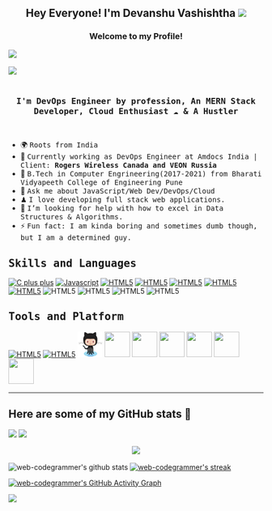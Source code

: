 <h2 align="center">
  Hey Everyone! I'm Devanshu Vashishtha
  <img src="https://media.giphy.com/media/hvRJCLFzcasrR4ia7z/giphy.gif" width="28">
</h2>

<h3 align="center">
Welcome to my Profile!
</h3>

<a href="https://www.youtube.com/watch?v=dQw4w9WgXcQ"><img src="https://user-images.githubusercontent.com/73097560/115834477-dbab4500-a447-11eb-908a-139a6edaec5c.gif"></a>

![](https://github.com/amandewatnitrr/amandewatnitrr/blob/main/header_.png)

# <p align="center"><h3 align="center"><samp> I'm DevOps Engineer by profession, An MERN Stack Developer, Cloud Enthusiast ☁  & A Hustler </samp></h3></p>


<div>
  <br>
  
- 🌍 <samp>Roots from India
- 💼 <samp>Currently working as DevOps Engineer at Amdocs India | Client: **Rogers Wireless Canada and VEON Russia**
- 👷 <samp>B.Tech in Computer Engrineering(2017-2021) from Bharati Vidyapeeth College of Engineering Pune
- 💬 <samp>Ask me about JavaScript/Web Dev/DevOps/Cloud
- ♟ <samp>I love developing full stack web applications.
- 🤔 <samp>I’m looking for help with how to excel in Data Structures & Algorithms.
- ⚡ <samp>Fun fact: I am kinda boring and sometimes dumb though, but I am a determined guy.
</div>

##
<h2><b><samp>Skills and Languages</samp></b></h2>

  <span>
<a href="https://docs.microsoft.com/en-us/cpp/?view=msvc-170" target="_blank" rel="noreferrer"><img src="https://cdn.jsdelivr.net/gh/devicons/devicon/icons/cplusplus/cplusplus-original.svg" width="50" height="50" alt="C plus plus" /></a>
<a href="https://developer.mozilla.org/en-US/docs/Web/JavaScript" target="_blank" rel="noreferrer"><img src="https://cdn.jsdelivr.net/gh/devicons/devicon/icons/javascript/javascript-original.svg" width="50" height="50" alt="Javascript" /></a>  
<a href="https://developer.mozilla.org/en-US/docs/Glossary/HTML5" target="_blank" rel="noreferrer"><img src="https://cdn.jsdelivr.net/gh/devicons/devicon/icons/html5/html5-plain.svg" width="50" height="50" alt="HTML5" /></a>  
<a href="https://www.w3.org/TR/CSS/#css" target="_blank" rel="noreferrer"><img src="https://cdn.jsdelivr.net/gh/devicons/devicon/icons/css3/css3-plain.svg" width="50" height="50" alt="HTML5" /></a>
<a href="https://reactjs.org/" target="_blank" rel="noreferrer"><img src="https://cdn.jsdelivr.net/gh/devicons/devicon/icons/react/react-original.svg" width="50" height="50" alt="HTML5" /></a>
<a href="https://redux.js.org/" target="_blank" rel="noreferrer"><img src="https://cdn.jsdelivr.net/gh/devicons/devicon/icons/redux/redux-original.svg" width="50" height="50" alt="HTML5" /></a>         
<a href="https://nodejs.org/en/" target="_blank" rel="noreferrer"><img src="https://cdn.jsdelivr.net/gh/devicons/devicon/icons/nodejs/nodejs-plain.svg" width="50" height="50" alt="HTML5" /></a>
<img src="https://cdn.jsdelivr.net/gh/devicons/devicon/icons/npm/npm-original-wordmark.svg" width="60" height="50" alt="HTML5" />          
<img src="https://cdn.jsdelivr.net/gh/devicons/devicon/icons/linux/linux-original.svg" width="50" height="50" alt="HTML5"  /> 
<img src="https://cdn.jsdelivr.net/gh/devicons/devicon/icons/docker/docker-plain-wordmark.svg" width="50" height="62" alt="HTML5" />
<img src="https://cdn.jsdelivr.net/gh/devicons/devicon/icons/kubernetes/kubernetes-plain-wordmark.svg" width="50" height="62" alt="HTML5" />  
          
  </span>
  
<h2><b><samp>Tools and Platform</samp></b></h2>

<span>
<a href="https://getbootstrap.com/" target="_blank" rel="noreferrer"><img src="https://cdn.jsdelivr.net/gh/devicons/devicon/icons/bootstrap/bootstrap-plain-wordmark.svg" width="50" height="50" alt="HTML5" /></a>
<a href="https://tailwindcss.com/" target="_blank" rel="noreferrer"><img src="https://cdn.jsdelivr.net/gh/devicons/devicon/icons/tailwindcss/tailwindcss-plain.svg" width="50" height="50" alt="HTML5" /></a>
<img src="https://github.com/amandewatnitrr/amandewatnitrr/blob/main/imgs/Octocat.png" width="50" height="50"/>
<img src="https://cdn.jsdelivr.net/gh/devicons/devicon/icons/bitbucket/bitbucket-original.svg" width="50" height="50" />          
<img src="https://cdn.jsdelivr.net/gh/devicons/devicon/icons/gitlab/gitlab-original-wordmark.svg" width="50" height="50" />
<img src="https://cdn.jsdelivr.net/gh/devicons/devicon/icons/tortoisegit/tortoisegit-plain.svg" width="50" height="50" />
<img src="https://cdn.jsdelivr.net/gh/devicons/devicon/icons/jenkins/jenkins-original.svg" width="50" height="50" />
<img src="https://cdn.jsdelivr.net/gh/devicons/devicon/icons/heroku/heroku-plain-wordmark.svg" width="50" height="50" />
<img src="https://cdn.jsdelivr.net/gh/devicons/devicon/icons/vscode/vscode-original.svg" width="50" height="50" />      
</span>
<hr>


## Here are some of my GitHub stats 🚀

![](https://github-profile-summary-cards.vercel.app/api/cards/repos-per-language?username=web-codegrammer&theme=github_dark)
![](https://github-profile-summary-cards.vercel.app/api/cards/most-commit-language?username=web-codegrammer&theme=github_dark)
<center><img src="https://github-readme-stats.vercel.app/api/top-langs/?username=web-codegrammer&theme=midnight-purple&layout=compact" /></center>

![web-codegrammer's github stats](https://github-readme-stats.vercel.app/api?username=web-codegrammer&show_icons=true&theme=midnight-purple)
<a href="http://www.github.com/web-codegrammer"><img src="https://github-readme-streak-stats.herokuapp.com/?user=web-codegrammer&theme=midnight-purple&date_format=M%20j%5B%2C%20Y%5D" alt="web-codegrammer's streak"/></a>

[![web-codegrammer's GitHub Activity Graph](https://activity-graph.herokuapp.com/graph?username=web-codegrammer&custom_title=Devanshu's%20GitHub%20Commits%20Graph&theme=react-dark)](web-codegrammer)

<!--trap-->
<a href="https://www.youtube.com/watch?v=dQw4w9WgXcQ"><img src="https://user-images.githubusercontent.com/73097560/115834477-dbab4500-a447-11eb-908a-139a6edaec5c.gif"></a>
